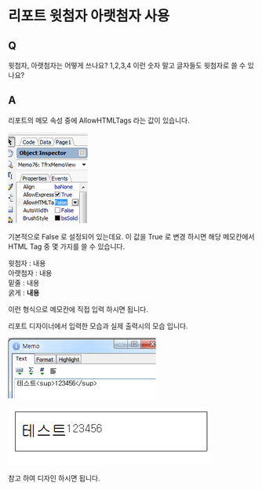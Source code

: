 # 리포트 윗첨자 아랫첨자 사용

## Q

윗첨자, 아랫첨자는 어떻게 쓰나요? 1,2,3,4 이런 숫자 말고 글자들도 윗첨자로 쓸 수 있나요?

## A

리포트의 메모 속성 중에 AllowHTMLTags 라는 값이 있습니다.

![](../.gitbook/assets/01-_18%20%281%29.png)

기본적으로 False 로 설정되어 있는데요. 이 값을 True 로 변경 하시면 해당 메모칸에서 HTML Tag 중 몇 가지를 쓸 수 있습니다.

윗첨자 : 내용  
아랫첨자 : 내용  
밑줄 : 내용  
굵게 : **내용**

이런 형식으로 메모칸에 직접 입력 하시면 됩니다.

리포트 디자이너에서 입력한 모습과 실제 출력시의 모습 입니다.

![](../.gitbook/assets/02-_19.png)

![](../.gitbook/assets/03-_20.png)

참고 하여 디자인 하시면 됩니다.

